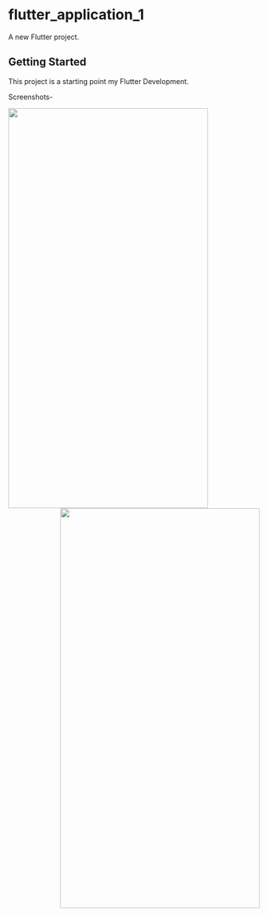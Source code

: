 # flutter_application_1

A new Flutter project.

## Getting Started

This project is a starting point my Flutter Development.

Screenshots-


<img src="https://user-images.githubusercontent.com/69747205/146571731-c842651a-a535-4ba2-91e1-550112470807.png" width="400" height="800">

<img src="https://user-images.githubusercontent.com/69747205/146571777-408d56ea-9d70-4ed2-93b5-a3075837acb7.png" width="400" height="800" align="right">

